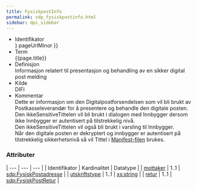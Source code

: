 ```yaml
---
title: FysiskpostInfo  
permalink: sdp_fysiskpostinfo.html
sidebar: dpi_sidebar
---
```


  - Identifikator  
    <span style="{ pageUrlMinor ;">[}]({{)</span> pageUrlMinor }}
  - Term  
    {{page.title}}
  - Definisjon  
    Informasjon relatert til presentasjon og behandling av en sikker
    digital post melding
  - Kilde  
    DIFI
  - Kommentar  
    Dette er informasjon om den Digitalpostforsendelsen som vil bli
    brukt av Postkasseleverandør for å presentere og behandle den
    digitale posten.  
    Den ikkeSensitiveTittelen vil bli brukt i dialogen med Innbygger
    dersom ikke Innbygger er autentisert på tilstrekkelig nivå.  
    Den ikkeSensitiveTittelen vil også bli brukt i varsling til
    Innbygger.  
    Når den digitale posten er dekryptert og innbygger er autentisert på
    tilstrekkelig sikkerhetsnivå så vil Tittel i
    [Manifest-filen](../forretningslag/Dokumentpakke/Manifest.md) brukes.

### Attributer

| --- | --- | --- |
| Identifikator                           | Kardinalitet | Datatype                                              |
| [mottaker](FysiskPostadresse.md)           | 1..1         | [sdp:FysiskPostadresse](FysiskPostadresse.md)            |
| [utskriftstype](utskriftstype.md)        | 1..1         | [xs:string](http://www.w3.org/TR/xmlschema-2/#string) |
| [retur](FysiskPostRetur.md)                | 1..1         | [sdp:FysiskPostRetur](FysiskPostRetur.md)                |
